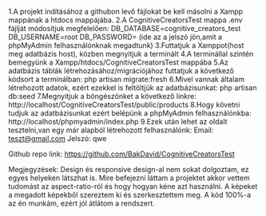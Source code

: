 1.A projekt indításához a githubon levő fájlokat be kell másolni a Xampp mappának a htdocs mappájába.
2.A CognitiveCreatorsTest mappa .env fájlját módosítjuk megfelelően:
        DB_DATABASE=cognitive_creators_test
        DB_USERNAME=root
        DB_PASSWORD= (ide az a jelszó jön,amit a phpMyAdmin felhasználónknak megadtunk)
3.Futtatjuk a Xamppot(host meg adatbázis host), közben megnyitjuk a terminált
4.A terminállal szintén bemegyünk a Xampp/htdocs/CognitiveCreatorsTest mappába
5.Az adatbázis táblák létrehozásához/migrációjához futtatjuk a következő kódsort a terminálban:
    php artisan migrate:fresh
6.Mivel vannak általam létrehozott adatok, ezért ezekkel is feltöltjük az adatbázisunkat:
    php artisan db:seed
7.Megnyitjuk a böngészönket a következő linkre:
    http://localhost/CognitiveCreatorsTest/public/products
8.Hogy követni tudjuk az adatbázisunkat ezért belépünk a phpMyAdmin felhasználónkba:
    http://localhost/phpmyadmin/index.php
9.Ezek után lehet az oldalt tesztelni,van egy már alapból létrehozott felhasználónk:
    Email: teszt@gmail.com
    Jelszó: qwe

Github repo link:
https://github.com/BakDavid/CognitiveCreatorsTest

Megjegyzések:
Design és responsive design-al nem sokat dolgoztam, ez egyes helyeken látszhat is.
Mire befejezni láttam a projektet akkor vettem tudomást az aspect-ratio-ról és hogy hogyan kéne azt használni.
A képeket a megadott képekből szereztem ki és szerkesztettem meg.
A kód 100%-a az én munkám, ezért jól átlátom a rendszert.
